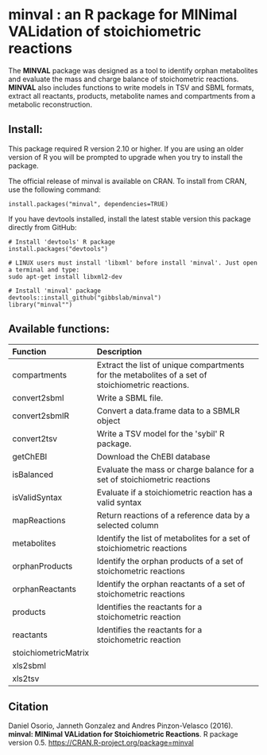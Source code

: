 minval : an R package for MINimal VALidation of stoichiometric reactions
======
The **MINVAL** package was designed as a tool to identify orphan metabolites and evaluate the mass and charge balance of stoichometric reactions. **MINVAL** also includes functions to write models in TSV and SBML formats, extract all reactants, products, metabolite names and compartments from a metabolic reconstruction. 

Install:
--------
This package required R version 2.10 or higher. If you are using an older version of R you will be prompted to upgrade when you try to install the package.

The official release of minval is available on CRAN. To install from CRAN, use the following command:
```
install.packages("minval", dependencies=TRUE)
```
If you have devtools installed, install the latest stable version this package directly from GitHub:

```
# Install 'devtools' R package
install.packages("devtools")

# LINUX users must install 'libxml' before install 'minval'. Just open a terminal and type:
sudo apt-get install libxml2-dev

# Install 'minval' package
devtools::install_github("gibbslab/minval")
library("minval"")
```

Available functions:
-------------------
|Function | Description |
|:--------|:------------|
|compartments|Extract the list of unique compartments for the metabolites of a set of stoichiometric reactions.|
|convert2sbml|Write a SBML file.|
|convert2sbmlR|Convert a data.frame data to a SBMLR object|
|convert2tsv|Write a TSV model for the 'sybil' R package.|
|getChEBI|Download the ChEBI database|
|isBalanced|Evaluate the mass or charge balance for a set of stoichiometric reactions|
|isValidSyntax|Evaluate if a stoichiometric reaction has a valid syntax|
|mapReactions|Return reactions of a reference data by a selected column|
|metabolites|Identify the list of metabolites for a set of stoichiometric reactions|
|orphanProducts|Identify the orphan products of a set of stoichometric reactions|
|orphanReactants|Identify the orphan reactants of a set of stoichometric reactions|
|products|Identifies the reactants for a stoichometric reaction|
|reactants|Identifies the reactants for a stoichometric reaction|
|stoichiometricMatrix||
|xls2sbml||
|xls2tsv||

Citation
--------
Daniel Osorio, Janneth Gonzalez and Andres Pinzon-Velasco (2016). **minval: MINimal VALidation for Stoichiometric Reactions**. R package version 0.5. https://CRAN.R-project.org/package=minval

